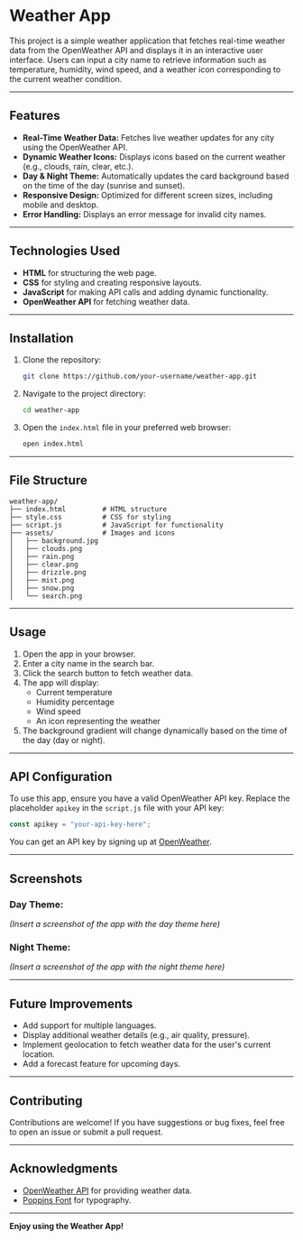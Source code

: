 # Weather App

This project is a simple weather application that fetches real-time weather data from the OpenWeather API and displays it in an interactive user interface. Users can input a city name to retrieve information such as temperature, humidity, wind speed, and a weather icon corresponding to the current weather condition.

---

## Features

- **Real-Time Weather Data:** Fetches live weather updates for any city using the OpenWeather API.
- **Dynamic Weather Icons:** Displays icons based on the current weather (e.g., clouds, rain, clear, etc.).
- **Day & Night Theme:** Automatically updates the card background based on the time of the day (sunrise and sunset).
- **Responsive Design:** Optimized for different screen sizes, including mobile and desktop.
- **Error Handling:** Displays an error message for invalid city names.

---

## Technologies Used

- **HTML** for structuring the web page.
- **CSS** for styling and creating responsive layouts.
- **JavaScript** for making API calls and adding dynamic functionality.
- **OpenWeather API** for fetching weather data.

---

## Installation

1. Clone the repository:

   ```bash
   git clone https://github.com/your-username/weather-app.git
   ```

2. Navigate to the project directory:

   ```bash
   cd weather-app
   ```

3. Open the `index.html` file in your preferred web browser:

   ```bash
   open index.html
   ```

---

## File Structure

```
weather-app/
├── index.html         # HTML structure
├── style.css          # CSS for styling
├── script.js          # JavaScript for functionality
├── assets/            # Images and icons
│   ├── background.jpg
│   ├── clouds.png
│   ├── rain.png
│   ├── clear.png
│   ├── drizzle.png
│   ├── mist.png
│   ├── snow.png
│   └── search.png
```

---

## Usage

1. Open the app in your browser.
2. Enter a city name in the search bar.
3. Click the search button to fetch weather data.
4. The app will display:
   - Current temperature
   - Humidity percentage
   - Wind speed
   - An icon representing the weather
5. The background gradient will change dynamically based on the time of the day (day or night).

---

## API Configuration

To use this app, ensure you have a valid OpenWeather API key. Replace the placeholder `apikey` in the `script.js` file with your API key:

```javascript
const apikey = "your-api-key-here";
```

You can get an API key by signing up at [OpenWeather](https://openweathermap.org/api).

---

## Screenshots

### Day Theme:

*(Insert a screenshot of the app with the day theme here)*

### Night Theme:

*(Insert a screenshot of the app with the night theme here)*

---

## Future Improvements

- Add support for multiple languages.
- Display additional weather details (e.g., air quality, pressure).
- Implement geolocation to fetch weather data for the user's current location.
- Add a forecast feature for upcoming days.

---

## Contributing

Contributions are welcome! If you have suggestions or bug fixes, feel free to open an issue or submit a pull request.

---

## Acknowledgments

- [OpenWeather API](https://openweathermap.org/api) for providing weather data.
- [Poppins Font](https://fonts.google.com/specimen/Poppins) for typography.

---

**Enjoy using the Weather App!**

